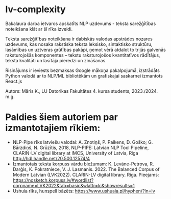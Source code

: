 # lv-complexity
Bakalaura darba ietvaros apskatīts NLP uzdevums - teksta sarežģītības noteikšana klāt ar šī rīka izveidi.

Teksta sarežģītības noteikšana ir dabiskās valodas apstrādes nozares uzdevums, kas nosaka  rakstiska teksta leksisko, sintaktisko struktūru, lasāmības un uztveras grūtības pakāpi, ņemot vērā atdalot to trijās galvenās raksturojošās komponentes – tekstu raksturojošos kvantitatīvos rādītājus, teksta kvalitāti un lasītāja pieredzi un zināšanas.

Risinājums ir ieviests bezmaksas Google mākoņa pakalpojumā, izstrādāts Python valodā ar to NLP/ML bibliotēkām un grafiskajai saskarnei izmantots React.js

Autors: Māris K., LU Datorikas Fakultātes 4. kursa students, 2023./2024. m.g.

# Paldies šiem autoriem par izmantotajiem rīkiem:

- NLP-Pipe rīks latviešu valodai:  A. Znotiņš, P. Paikens, D. Goško; G. Bārzdiņš, N. Grūzītis, 2018, NLP-PIPE: Latvian NLP Tool Pipeline, CLARIN-LV digital library at IMCS, University of Latvia, Riga http://hdl.handle.net/20.500.12574/4 
- Izmantotais teksta korpuss vārdu biežumam: K. Levāne-Petrova, R. Darģis, K. Pokratniece, V. J. Lasmanis. 2022. The Balanced Corpus of Modern Latvian (LVK2022). CLARIN-LV digital library. Riga. Pieejams: https://nosketch.korpuss.lv/#wordlist?corpname=LVK2022&tab=basic&wlattr=lc&showresults=1
- Ushuia rīks, hunspell bāzēts: https://www.ushuaia.pl/hyphen/?ln=lv
